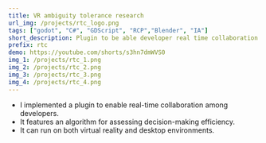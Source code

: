 ```yaml
---
title: VR ambiguity tolerance research
url_img: /projects/rtc_logo.png
tags: ["godot", "C#", "GDScript", "RCP","Blender", "IA"]
short_description: Plugin to be able developer real time collaboration in Godot
prefix: rtc
demo: https://youtube.com/shorts/s3hn7dmWVS0
img_1: /projects/rtc_1.png
img_2: /projects/rtc_2.png
img_3: /projects/rtc_3.png
img_4: /projects/rtc_4.png
---
```

- I implemented a plugin to enable real-time collaboration among developers.
- It features an algorithm for assessing decision-making efficiency.
- It can run on both virtual reality and desktop environments.